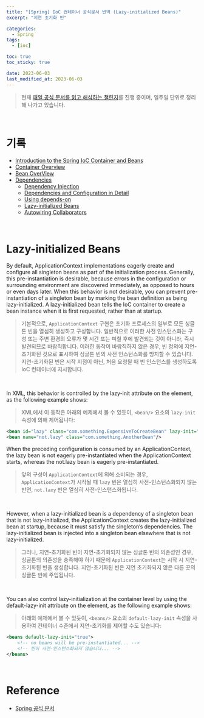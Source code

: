 ```yaml
---
title: "[Spring] IoC 컨테이너 공식문서 번역 (Lazy-initialized Beans)"
excerpt: "지연 초기화 빈"

categories:
  - Spring
tags:
  - [ioc]

toc: true
toc_sticky: true

date: 2023-06-03
last_modified_at: 2023-06-03
---
```


> 현재 [매일 공식 문서를 읽고 해석하는 챌린지](https://github.com/yeonise/daily-code-snippets)를 진행 중이며, 일주일 단위로 정리해 나가고 있습니다.

<br>

# 기록

- [Introduction to the Spring IoC Container and Beans](https://sully-tech.dev/spring/ioc-introduction/)
- [Container Overview](https://sully-tech.dev/spring/ioc-basics/)
- [Bean OverView](https://sully-tech.dev/spring/ioc-definition/)
- [Dependencies](https://sully-tech.dev/spring/ioc-dependencies/)
    - [Dependency Injection](https://sully-tech.dev/spring/ioc-factory-collaborators/)
    - [Dependencies and Configuration in Detail](https://sully-tech.dev/spring/ioc-factory-properties-detailed/)
    - [Using depends-on](https://sully-tech.dev/spring/ioc-factory-dependson/)
    - [Lazy-initialized Beans](https://sully-tech.dev/spring/ioc-factory-lazy-init/)
    - [Autowiring Collaborators](https://sully-tech.dev/spring/ioc-factory-autowire/)

<br>

# Lazy-initialized Beans

By default, ApplicationContext implementations eagerly create and configure all singleton beans as part of the
initialization process. Generally, this pre-instantiation is desirable, because errors in the configuration or
surrounding environment are discovered immediately, as opposed to hours or even days later. When this behavior is not
desirable, you can prevent pre-instantiation of a singleton bean by marking the bean definition as being
lazy-initialized. A lazy-initialized bean tells the IoC container to create a bean instance when it is first requested,
rather than at startup.

> 기본적으로, `ApplicationContext` 구현은 초기화 프로세스의 일부로 모든 싱글톤 빈을 열심히 생성하고 구성합니다. 일반적으로 이러한 사전 인스턴스화는 구성 또는 주변 환경의 오류가 몇 시간 또는
> 며칠 후에 발견되는 것이 아니라, 즉시 발견되므로 바람직합니다. 이러한 동작이 바람직하지 않은 경우, 빈 정의에 지연-초기화된 것으로 표시하여 싱글톤 빈의 사전 인스턴스화를 방지할 수 있습니다. 지연-초기화된
> 빈은 시작 지점이 아닌, 처음 요청될 때 빈 인스턴스를 생성하도록 IoC 컨테이너에 지시합니다.

<br>

In XML, this behavior is controlled by the lazy-init attribute on the <bean/> element, as the following example shows:

> XML에서 이 동작은 아래의 예제에서 볼 수 있듯이, `<bean/>` 요소의 `lazy-init` 속성에 의해 제어됩니다:

```xml
<bean id="lazy" class="com.something.ExpensiveToCreateBean" lazy-init="true"/>
<bean name="not.lazy" class="com.something.AnotherBean"/>
```

When the preceding configuration is consumed by an ApplicationContext, the lazy bean is not eagerly pre-instantiated
when the ApplicationContext starts, whereas the not.lazy bean is eagerly pre-instantiated.

> 앞의 구성이 `ApplicationContext`에 의해 소비되는 경우, `ApplicationContext`가 시작될 때 `lazy` 빈은 열심히 사전-인스턴스화되지 않는 반면, `not.laxy` 빈은 열심히
> 사전-인스턴스화됩니다.

<br>

However, when a lazy-initialized bean is a dependency of a singleton bean that is not lazy-initialized, the
ApplicationContext creates the lazy-initialized bean at startup, because it must satisfy the singleton’s dependencies.
The lazy-initialized bean is injected into a singleton bean elsewhere that is not lazy-initialized.

> 그러나, 지연-초기화된 빈이 지연-초기화되지 않는 싱글톤 빈의 의존성인 경우, 싱글톤의 의존성을 충족해야 하기 때문에 `ApplicationContext`는 시작 시 지연-초기화된 빈을 생성합니다. 지연-초기화된
> 빈은 지연 초기화되지 않은 다른 곳의 싱글톤 빈에 주입됩니다.

<br>

You can also control lazy-initialization at the container level by using the default-lazy-init attribute on the <beans/>
element, as the following example shows:

> 아래의 예제에서 볼 수 있듯이, `<beans/>` 요소의 `default-lazy-init` 속성을 사용하여 컨테이너 수준에서 지연-초기화를 제어할 수도 있습니다:

```xml
<beans default-lazy-init="true">
	<!-- no beans will be pre-instantiated... -->
	<!-- 빈이 사전-인스턴스화되지 않습니다... -->
</beans>
```

<br>

# Reference

- [Spring 공식 문서](https://docs.spring.io/spring-framework/docs/current/reference/html/core.html#spring-core)